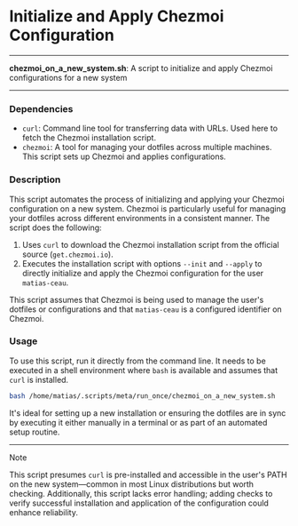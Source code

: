 # Initialize and Apply Chezmoi Configuration

---

**chezmoi_on_a_new_system.sh**: A script to initialize and apply Chezmoi configurations for a new system

---

### Dependencies

- `curl`: Command line tool for transferring data with URLs. Used here to fetch the Chezmoi installation script.
- `chezmoi`: A tool for managing your dotfiles across multiple machines. This script sets up Chezmoi and applies configurations.

### Description

This script automates the process of initializing and applying your Chezmoi configuration on a new system. Chezmoi is particularly useful for managing your dotfiles across different environments in a consistent manner. The script does the following:

1. Uses `curl` to download the Chezmoi installation script from the official source (`get.chezmoi.io`).
2. Executes the installation script with options `--init` and `--apply` to directly initialize and apply the Chezmoi configuration for the user `matias-ceau`.

This script assumes that Chezmoi is being used to manage the user's dotfiles or configurations and that `matias-ceau` is a configured identifier on Chezmoi.

### Usage

To use this script, run it directly from the command line. It needs to be executed in a shell environment where `bash` is available and assumes that `curl` is installed. 

```bash
bash /home/matias/.scripts/meta/run_once/chezmoi_on_a_new_system.sh
```

It's ideal for setting up a new installation or ensuring the dotfiles are in sync by executing it either manually in a terminal or as part of an automated setup routine.

---

> [!NOTE]
> This script presumes `curl` is pre-installed and accessible in the user's PATH on the new system—common in most Linux distributions but worth checking. Additionally, this script lacks error handling; adding checks to verify successful installation and application of the configuration could enhance reliability.